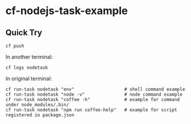 # cf-nodejs-task-example

## Quick Try

```
cf push
```

In another terminal:
```
cf logs nodetask
```

In original terminal:
```
cf run-task nodetask "env"                   # shell command example
cf run-task nodetask "node -v"               # node command example
cf run-task nodetask "coffee -h"             # example for command under node_modules/.bin/
cf run-task nodetask "npm run coffee-help"   # example for script registered in package.json
```
